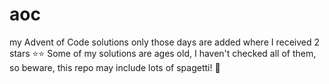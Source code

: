# aoc
my Advent of Code solutions
only those days are added where I received 2 stars ⭐⭐
Some of my solutions are ages old, I haven't checked all of them, so beware, this repo may include lots of spagetti! 🍝
